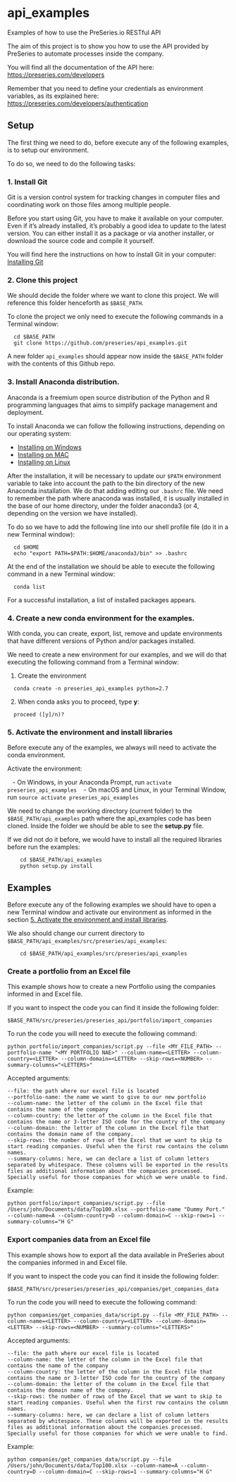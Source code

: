 # api_examples

Examples of how to use the PreSeries.io RESTful API

The aim of this project is to show you how to use the API provided by PreSeries to automate processes inside the company.

You will find all the documentation of the API here: https://preseries.com/developers

Remember that you need to define your credentials as environment variables, as its explained here: https://preseries.com/developers/authentication


## Setup

The first thing we need to do, before execute any of the following examples, is to setup our environment.

To do so, we need to do the following tasks:

### 1. Install Git

Git is a version control system for tracking changes in computer files and coordinating work on those files among multiple people.

Before you start using Git, you have to make it available on your computer. Even if it’s already installed, it’s probably a good idea to update to the latest version. You can either install it as a package or via another installer, or download the source code and compile it yourself.

You will find here the instructions on how to install Git in your computer: [Installing Git](https://git-scm.com/book/en/v2/Getting-Started-Installing-Git)


### 2. Clone this project

We should decide the folder where we want to clone this project. We will reference this folder henceforth as ```$BASE_PATH```.

To clone the project we only need to execute the following commands in a Terminal window:

  
```{bash}
  cd $BASE_PATH
  git clone https://github.com/preseries/api_examples.git
```

A new folder ```api_examples``` should appear now inside the ```$BASE_PATH``` folder with the contents of this Github repo.

### 3. Install Anaconda distribution. 

Anaconda is a freemium open source distribution of the Python and R programming languages that aims to simplify package management and deployment.
  
To install Anaconda we can follow the following instructions, depending on our operating system:
  
  - [Installing on Windows](https://conda.io/docs/user-guide/install/windows.html)
  - [Installing on MAC](https://conda.io/docs/user-guide/install/macos.html)
  - [Installing on Linux](https://conda.io/docs/user-guide/install/linux.html)

After the installation, it will be necessary to update our ```$PATH``` environment variable to take into account the path to the bin directory of the new Anaconda installation. We do that adding editing our ```.bashrc``` file.  We need to remember the path where anaconda was installed, it is usually installed in the base of our home directory, under the folder anaconda3 (or 4, depending on the version we have installed).

To do so we have to add the following line into our shell profile file (do it in a new Terminal window):

```{bash}
  cd $HOME
  echo "export PATH=$PATH:$HOME/anaconda3/bin" >> .bashrc
```

At the end of the installation we should be able to execute the following command in a new Terminal window:
  
```{bash}
  conda list
```

For a successful installation, a list of installed packages appears.
  
### 4. Create a new conda environment for the examples.

With conda, you can create, export, list, remove and update environments that have different versions of Python and/or packages installed.

We need to create a new environment for our examples, and we will do that executing the following command from a Terminal window:


1. Create the environment

  ```{bash}
    conda create -n preseries_api_examples python=2.7
  ```
2. When conda asks you to proceed, type __y__:

  ```{bash}
    proceed ([y]/n)?
  ```
  
### 5. Activate the environment and install libraries
 
Before execute any of the examples, we always will need to activate the conda environment. 

Activate the environment:

    - On Windows, in your Anaconda Prompt, run ```activate preseries_api_examples```
    - On macOS and Linux, in your Terminal Window, run ```source activate preseries_api_examples```

We need to change the working directory (current folder) to the ```$BASE_PATH/api_examples``` path where the api_examples code has been cloned. Inside the folder we should be able to see the __setup.py__ file.

If we did not do it before, we would have to install all the required libraries before run the examples:

  ```{bash}
      cd $BASE_PATH/api_examples
      python setup.py install
  ```


## Examples

Before execute any of the following examples we should have to open a new Terminal window and activate our environment as informed in the section [5. Activate the environment and install libraries](#5-activate-the-environment-and-install-libraries).

We also should change our current directory to ```$BASE_PATH/api_examples/src/preseries/api_examples```:

  ```{bash}
      cd $BASE_PATH/api_examples/src/preseries/api_examples
  ```
  
### Create a portfolio from an Excel file

This example shows how to create a new Portfolio using the companies informed in and Excel file. 

If you want to inspect the code you can find it inside the following folder:

```{bash}
$BASE_PATH/src/preseries/preseries_api/portfolio/import_companies
```

To run the code you will need to execute the following command:

```{bash}
python portfolio/import_companies/script.py --file <MY_FILE_PATH> --portfolio-name "<MY PORTFOLIO NAE>" --column-name=<LETTER> --column-country=<LETTER> --column-domain=<LETTER> --skip-rows=<NUMBER> --summary-columns="<LETTERS>"
```

Accepted arguments:

    --file: the path where our excel file is located
    --portfolio-name: the name we want to give to our new portfolio
    --column-name: the letter of the column in the Excel file that contains the name of the company
    --column-country: the letter of the column in the Excel file that contains the name or 3-letter ISO code for the country of the company
    --column-domain: the letter of the column in the Excel file that contains the domain name of the company.
    --skip-rows: the number of rows of the Excel that we want to skip to start reading companies. Useful when the first row contains the column names.
    --summary-columns: here, we can declare a list of column letters separated by whitespace. These columns will be exported in the results files as additional information about the companies processed. Specially useful for those companies for which we were unable to find.

Example:

```{bash}
python portfolio/import_companies/script.py --file /Users/john/Documents/data/Top100.xlsx --portfolio-name "Dummy Port." --column-name=A --column-country=D --column-domain=C --skip-rows=1 --summary-columns="H G"
```

### Export companies data from an Excel file

This example shows how to export all the data available in PreSeries about the companies informed in and Excel file. 

If you want to inspect the code you can find it inside the following folder:

```{bash}
$BASE_PATH/src/preseries/preseries_api/companies/get_companies_data
```

To run the code you will need to execute the following command:

```{bash}
python companies/get_companies_data/script.py --file <MY_FILE_PATH> --column-name=<LETTER> --column-country=<LETTER> --column-domain=<LETTER> --skip-rows=<NUMBER> --summary-columns="<LETTERS>"
```

Accepted arguments:

    --file: the path where our excel file is located
    --column-name: the letter of the column in the Excel file that contains the name of the company
    --column-country: the letter of the column in the Excel file that contains the name or 3-letter ISO code for the country of the company
    --column-domain: the letter of the column in the Excel file that contains the domain name of the company.
    --skip-rows: the number of rows of the Excel that we want to skip to start reading companies. Useful when the first row contains the column names.
    --summary-columns: here, we can declare a list of column letters separated by whitespace. These columns will be exported in the results files as additional information about the companies processed. Specially useful for those companies for which we were unable to find.

Example:

```{bash}
python companies/get_companies_data/script.py --file /Users/john/Documents/data/Top100.xlsx --column-name=A --column-country=D --column-domain=C --skip-rows=1 --summary-columns="H G"
```

